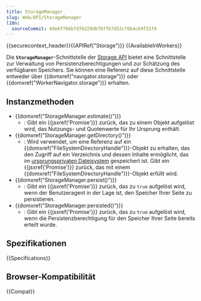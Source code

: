```yaml
---
title: StorageManager
slug: Web/API/StorageManager
l10n:
  sourceCommit: 4de6f76bbfd76229db78ffb7d52cf6b4cb9f31f8
---
```


{{securecontext_header}}{{APIRef("Storage")}} {{AvailableInWorkers}}

Die **`StorageManager`**-Schnittstelle der [Storage API](/de/docs/Web/API/Storage_API) bietet eine Schnittstelle zur Verwaltung von Persistenzberechtigungen und zur Schätzung des verfügbaren Speichers. Sie können eine Referenz auf diese Schnittstelle entweder über {{domxref("navigator.storage")}} oder {{domxref("WorkerNavigator.storage")}} erhalten.

## Instanzmethoden

- {{domxref("StorageManager.estimate()")}}
  - : Gibt ein {{jsxref('Promise')}} zurück, das zu einem Objekt aufgelöst wird, das Nutzungs- und Quotenwerte für Ihr Ursprung enthält.
- {{domxref("StorageManager.getDirectory()")}}
  - : Wird verwendet, um eine Referenz auf ein {{domxref("FileSystemDirectoryHandle")}}-Objekt zu erhalten, das den Zugriff auf ein Verzeichnis und dessen Inhalte ermöglicht, das im [ursprungsprivaten Dateisystem](/de/docs/Web/API/File_System_API/Origin_private_file_system) gespeichert ist. Gibt ein {{jsxref('Promise')}} zurück, das mit einem {{domxref("FileSystemDirectoryHandle")}}-Objekt erfüllt wird.
- {{domxref("StorageManager.persist()")}}
  - : Gibt ein {{jsxref('Promise')}} zurück, das zu `true` aufgelöst wird, wenn der Benutzeragent in der Lage ist, den Speicher Ihrer Seite zu persistieren.
- {{domxref("StorageManager.persisted()")}}
  - : Gibt ein {{jsxref('Promise')}} zurück, das zu `true` aufgelöst wird, wenn die Persistenzberechtigung für den Speicher Ihrer Seite bereits erteilt wurde.

## Spezifikationen

{{Specifications}}

## Browser-Kompatibilität

{{Compat}}

